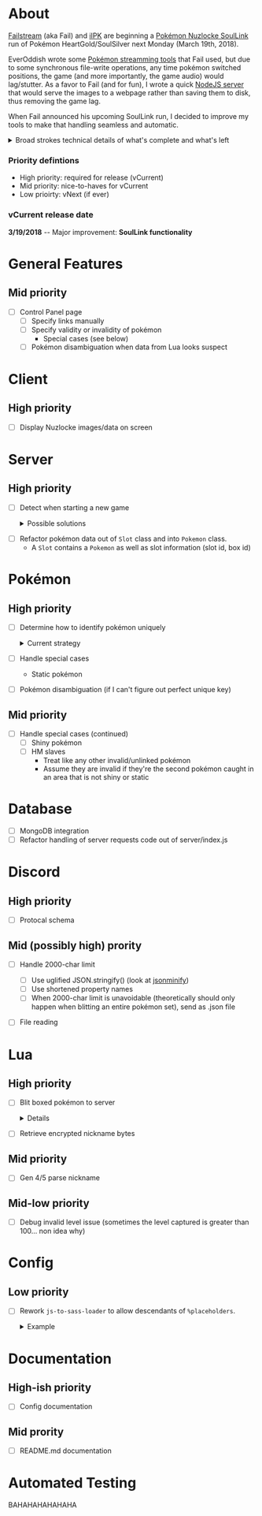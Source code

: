 About
=====

[Failstream](https://twitch.tv/failstream) (aka Fail) and [iIPK](https://twitch.tv/iipk) are beginning a [Pokémon Nuzlocke SoulLink](https://docs.google.com/spreadsheets/d/1I8DQiKmXv1VvwF-Y6wV7TeRQ1UER-Vytw4XyzELU6X0/edit#gid=1702173992) run of Pokémon HeartGold/SoulSilver next Monday (March 19th, 2018).

EverOddish wrote some [Pokémon streamming tools](https://github.com/EverOddish/PokeStreamer-Tools) that Fail used, but due to some synchronous file-write operations, any time pokémon switched positions, the game (and more importantly, the game audio) would lag/stutter.  As a favor to Fail (and for fun), I wrote a quick [NodeJS server](https://github.com/dfoverdx/PokeStreamer-Tools) that would serve the images to a webpage rather than saving them to disk, thus removing the game lag.

When Fail announced his upcoming SoulLink run, I decided to improve my tools to make that handling seamless and automatic.  

<details>
    <summary>Broad strokes technical details of what's complete and what's left</summary>
    
I've got the majority of the aesthetic/styling and configuration code complete, as well as most of the framework.  The major things I have left are handling communication between the two players' servers, and storing the Pokémon information locally in a logical/extensible/usable way.  The crux of the data store is that the Pokémon games don't assign Pokémon unique IDs, so identifying a specific Pokémon has moved can be tricky.
</details>


### Priority defintions ###

*   High priority: required for release (vCurrent)
*   Mid priority: nice-to-haves for vCurrent
*   Low prioirty: vNext (if ever)

### vCurrent release date ###

**3/19/2018** -- Major improvement: **SoulLink functionality**

General Features
================

Mid priority
------------

- [ ] Control Panel page
    - [ ] Specify links manually
    - [ ] Specify validity or invalidity of pokémon
        -   Special cases (see below)
    - [ ] Pokémon disambiguation when data from Lua looks suspect

Client
======

High priority
-------------

- [ ] Display Nuzlocke images/data on screen

Server
======

High priority
-------------

- [ ] Detect when starting a new game
    <details><summary>Possible solutions</summary>

    -   **Ideal case** <sup>mid-priority</sup>: Figure out where [trainer ID and secret trainer id](https://bulbapedia.bulbagarden.net/wiki/Trainer_ID_number) are stored in game memory (as opposed to the Trainer ID on specific Pokémon)
    -   Use case where all pokémon slots are empty; detect OTID/OTSID when the first pokémon is chosen
    -   Use Control Panel to manually specify a new game
</details>

- [ ] Refactor pokémon data out of `Slot` class and into `Pokemon` class.  
    -   A `Slot` contains a `Pokemon` as well as slot information (slot id, box id)

Pokémon
=======

High priority
-------------

- [ ] Determine how to identify pokémon uniquely

    <details><summary>Current strategy</summary>
        
    Use a key {OTID/OTSID, Location Met, Level Met, Shininess} to determine a pokémon is unique  
    Create an internally used Pokemon id -- probably the same value we use for linking  
    Use this ID for communications
    When the key is somehow ambiguous:
    -   Use nickname if possible (don't know how to parse it yet in Lua script, though I could just use the encrypted bytes.  Come to think of it, this might be best.  "Official" Nuzlocke rules require to you nickname every pokémon.  I could require every pokémon to have a unique nickname.)
    -   Attempt to check by species
    -   Use TBD disambiguation strategy (like Control Panel)
</details>

- [ ] Handle special cases
    -   Static pokémon
- [ ] Pokémon disambiguation (if I can't figure out perfect unique key)


Mid priority
------------

- [ ] Handle special cases (continued)
    - [ ] Shiny pokémon
    - [ ] HM slaves
        -   Treat like any other invalid/unlinked pokémon
        -   Assume they are invalid if they're the second pokémon caught in an area that is not shiny or static

Database
========

- [ ] MongoDB integration
- [ ] Refactor handling of server requests code out of server/index.js

Discord
=======

High priority
-------------

- [ ] Protocal schema

Mid (possibly high) prority
---------------------------

- [ ] Handle 2000-char limit
    - [ ] Use uglified JSON.stringify() (look at [jsonminify](https://www.npmjs.com/package/jsonminify))
    - [ ] Use shortened property names
    - [ ] When 2000-char limit is unavoidable (theoretically should only happen when blitting an entire pokémon set), send as .json file
- [ ] File reading


Lua
===

High priority
-------------

- [ ] Blit boxed pokémon to server  
    <details>
    Detect how many pokémon are in a box to ensure that we collect all the data before blitting(?)
    
    The issue is the script sometimes gets invalid data, and simply ignores that data.  If we're using this blit as an authority, we need to make sure none of these blips have occurred.
    </details>
- [ ] Retrieve encrypted nickname bytes

Mid priority
------------

- [ ] Gen 4/5 parse nickname

Mid-low priority
------------

- [ ] Debug invalid level issue (sometimes the level captured is greater than 100... non idea why)

Config
======

Low priority
------------

- [ ] Rework `js-to-sass-loader` to allow descendants of `%placeholders`.  
    <details><summary>Example</summary>

        "%imageWrapperStyle": {
            "background": "transparent",
            "img": {
                // some image styles
            },

            "&.debug": {
                "background": "red"
            },

            ".someClass": {
                // styles for .someClass descendants
            }
        }
</details>

Documentation
=============

High-ish priority
-----------------

- [ ] Config documentation

Mid prority
-----------

- [ ] README.md documentation

Automated Testing
=================

BAHAHAHAHAHAHA